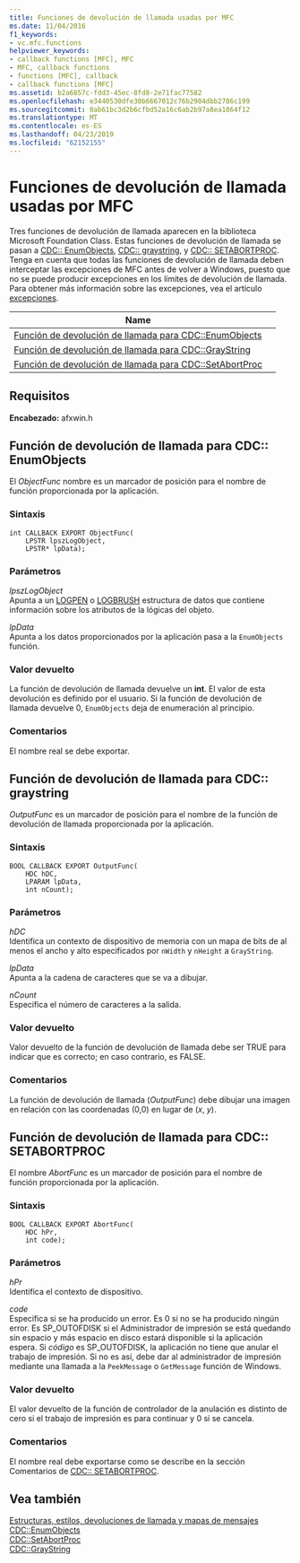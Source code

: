 ```yaml
---
title: Funciones de devolución de llamada usadas por MFC
ms.date: 11/04/2016
f1_keywords:
- vc.mfc.functions
helpviewer_keywords:
- callback functions [MFC], MFC
- MFC, callback functions
- functions [MFC], callback
- callback functions [MFC]
ms.assetid: b2a6857c-fdd3-45ec-8fd8-2e71fac77582
ms.openlocfilehash: e3440530dfe30b6667012c76b2904dbb2786c199
ms.sourcegitcommit: 0ab61bc3d2b6cfbd52a16c6ab2b97a8ea1864f12
ms.translationtype: MT
ms.contentlocale: es-ES
ms.lasthandoff: 04/23/2019
ms.locfileid: "62152155"
---
```

# <a name="callback-functions-used-by-mfc"></a>Funciones de devolución de llamada usadas por MFC

Tres funciones de devolución de llamada aparecen en la biblioteca Microsoft Foundation Class. Estas funciones de devolución de llamada se pasan a [CDC:: EnumObjects](../../mfc/reference/cdc-class.md#enumobjects), [CDC:: graystring](../../mfc/reference/cdc-class.md#graystring), y [CDC:: SETABORTPROC](../../mfc/reference/cdc-class.md#setabortproc). Tenga en cuenta que todas las funciones de devolución de llamada deben interceptar las excepciones de MFC antes de volver a Windows, puesto que no se puede producir excepciones en los límites de devolución de llamada. Para obtener más información sobre las excepciones, vea el artículo [excepciones](../../mfc/exception-handling-in-mfc.md).

|Name||
|----------|-----------------|
|[Función de devolución de llamada para CDC::EnumObjects](#enum_objects)||
|[Función de devolución de llamada para CDC::GrayString](#graystring)||
|[Función de devolución de llamada para CDC::SetAbortProc](#setabortproc)||

## <a name="requirements"></a>Requisitos

**Encabezado:** afxwin.h

## <a name="enum_objects"></a> Función de devolución de llamada para CDC:: EnumObjects

El *ObjectFunc* nombre es un marcador de posición para el nombre de función proporcionada por la aplicación.

### <a name="syntax"></a>Sintaxis

```
int CALLBACK EXPORT ObjectFunc(
    LPSTR lpszLogObject,
    LPSTR* lpData);
```

### <a name="parameters"></a>Parámetros

*lpszLogObject*<br/>
Apunta a un [LOGPEN](/windows/desktop/api/Wingdi/ns-wingdi-taglogpen) o [LOGBRUSH](/windows/desktop/api/wingdi/ns-wingdi-taglogbrush) estructura de datos que contiene información sobre los atributos de la lógicas del objeto.

*lpData*<br/>
Apunta a los datos proporcionados por la aplicación pasa a la `EnumObjects` función.

### <a name="return-value"></a>Valor devuelto

La función de devolución de llamada devuelve un **int**. El valor de esta devolución es definido por el usuario. Si la función de devolución de llamada devuelve 0, `EnumObjects` deja de enumeración al principio.

### <a name="remarks"></a>Comentarios

El nombre real se debe exportar.

## <a name="graystring"></a>  Función de devolución de llamada para CDC:: graystring

*OutputFunc* es un marcador de posición para el nombre de la función de devolución de llamada proporcionada por la aplicación.

### <a name="syntax"></a>Sintaxis

```
BOOL CALLBACK EXPORT OutputFunc(
    HDC hDC,
    LPARAM lpData,
    int nCount);
```

### <a name="parameters"></a>Parámetros

*hDC*<br/>
Identifica un contexto de dispositivo de memoria con un mapa de bits de al menos el ancho y alto especificados por `nWidth` y `nHeight` a `GrayString`.

*lpData*<br/>
Apunta a la cadena de caracteres que se va a dibujar.

*nCount*<br/>
Especifica el número de caracteres a la salida.

### <a name="return-value"></a>Valor devuelto

Valor devuelto de la función de devolución de llamada debe ser TRUE para indicar que es correcto; en caso contrario, es FALSE.

### <a name="remarks"></a>Comentarios

La función de devolución de llamada (*OutputFunc*) debe dibujar una imagen en relación con las coordenadas (0,0) en lugar de (*x*, *y*).

## <a name="setabortproc"></a>  Función de devolución de llamada para CDC:: SETABORTPROC

El nombre *AbortFunc* es un marcador de posición para el nombre de función proporcionada por la aplicación.

### <a name="syntax"></a>Sintaxis

```
BOOL CALLBACK EXPORT AbortFunc(
    HDC hPr,
    int code);
```

### <a name="parameters"></a>Parámetros

*hPr*<br/>
Identifica el contexto de dispositivo.

*code*<br/>
Especifica si se ha producido un error. Es 0 si no se ha producido ningún error. Es SP_OUTOFDISK si el Administrador de impresión se está quedando sin espacio y más espacio en disco estará disponible si la aplicación espera. Si *código* es SP_OUTOFDISK, la aplicación no tiene que anular el trabajo de impresión. Si no es así, debe dar al administrador de impresión mediante una llamada a la `PeekMessage` o `GetMessage` función de Windows.

### <a name="return-value"></a>Valor devuelto

El valor devuelto de la función de controlador de la anulación es distinto de cero si el trabajo de impresión es para continuar y 0 si se cancela.

### <a name="remarks"></a>Comentarios

El nombre real debe exportarse como se describe en la sección Comentarios de [CDC:: SETABORTPROC](../../mfc/reference/cdc-class.md#setabortproc).

## <a name="see-also"></a>Vea también

[Estructuras, estilos, devoluciones de llamada y mapas de mensajes](structures-styles-callbacks-and-message-maps.md)<br/>
[CDC::EnumObjects](../../mfc/reference/cdc-class.md#enumobjects)<br/>
[CDC::SetAbortProc](../../mfc/reference/cdc-class.md#setabortproc)<br/>
[CDC::GrayString](../../mfc/reference/cdc-class.md#graystring)
